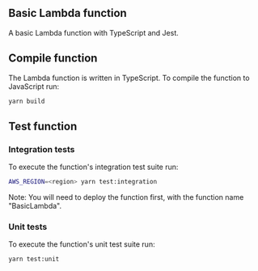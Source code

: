 ## Basic Lambda function

A basic Lambda function with TypeScript and Jest.

## Compile function

The Lambda function is written in TypeScript. To compile the function to JavaScript run:

```sh
yarn build
```

## Test function

### Integration tests

To execute the function's integration test suite run:

```sh
AWS_REGION=<region> yarn test:integration
```

Note: You will need to deploy the function first, with the function name "BasicLambda".

### Unit tests

To execute the function's unit test suite run:

```sh
yarn test:unit
```
